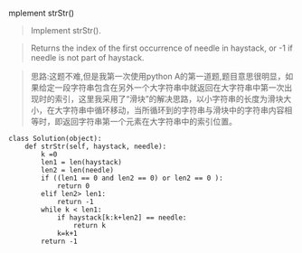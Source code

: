 mplement strStr()

>Implement strStr().

>Returns the index of the first occurrence of needle in haystack, or -1 if needle is not part of haystack.

>思路:这题不难,但是我第一次使用python A的第一道题,题目意思很明显，如果给定一段字符串包含在另外一个大字符串中就返回在大字符串中第一次出现时的索引，这里我采用了“滑块”的解决思路，以小字符串的长度为滑块大小，在大字符串中循环移动，当所循环到的字符串与滑块中的字符串内容相等时，即返回字符串第一个元素在大字符串中的索引位置。

```
class Solution(object):
    def strStr(self, haystack, needle):
        k =0
        len1 = len(haystack)
        len2 = len(needle)
        if ((len1 == 0 and len2 == 0) or len2 == 0 ):
            return 0
        elif len2> len1:
            return -1
        while k < len1:
            if haystack[k:k+len2] == needle:
                return k
            k=k+1
        return -1
        
```
